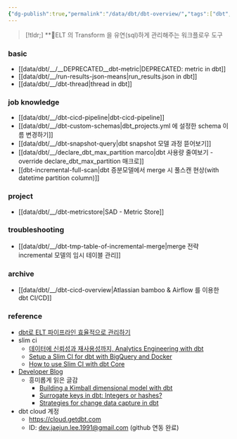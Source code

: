 ```yaml
---
{"dg-publish":true,"permalink":"/data/dbt/dbt-overview/","tags":["dbt","overview"],"dgShowBacklinks":true,"dgLinkPreview":true,"noteIcon":"","created":"2024-06-30T00:39:32.601+09:00"}
---
```




> [!tldr;]
> **ELT 의 Transform 을 유연(sql)하게 관리해주는 워크플로우 도구


### basic
- [[data/dbt/__/__DEPRECATED__dbt-metric\|DEPRECATED: metric in dbt]]
- [[data/dbt/__/run-results-json-means\|run_results.json in dbt]]
- [[data/dbt/__/dbt-thread\|thread in dbt]]


### job knowledge
- [[data/dbt/__/dbt-cicd-pipeline\|dbt-cicd-pipeline]]
- [[data/dbt/__/dbt-custom-schemas\|dbt_projects.yml 에 설정한 schema 이름 변경하기]]
- [[data/dbt/__/dbt-snapshot-query\|dbt snapshot 모델 과정 뜯어보기]]
- [[data/dbt/__/declare_dbt_max_partition marco\|dbt 사용량 줄여보기 - override declare_dbt_max_partition 매크로]]
- [[dbt-incremental-full-scan\|dbt 증분모델에서 merge 시 풀스캔 현상(with datetime partition column)]]


### project
- [[data/dbt/__/dbt-metricstore\|SAD - Metric Store]]

### troubleshooting
- [[data/dbt/__/dbt-tmp-table-of-incremental-merge\|merge 전략 incremental 모델의 임시 테이블 관리]]


### archive
- [[data/dbt/__/dbt-cicd-overview\|Atlassian bamboo & Airflow 를 이용한 dbt CI/CD]]


### reference
- [dbt로 ELT 파이프라인 효율적으로 관리하기](https://www.humphreyahn.dev/blog/efficient-elt-pipelines-with-dbt)
- slim ci
    - [데이터에 신뢰성과 재사용성까지, Analytics Engineering with dbt](https://tech.socarcorp.kr/data/2022/07/25/analytics-engineering-with-dbt.html)
    - [Setup a Slim CI for dbt with BigQuery and Docker](https://medium.com/teads-engineering/setup-a-slim-ci-for-dbt-with-bigquery-and-docker-ce8e0a1a38f)
    - [How to use Slim CI with dbt Core](https://www.vantage-ai.com/blog/how-to-use-slim-ci-with-dbt-core)
- [Developer Blog](https://docs.getdbt.com/blog)
    - 흥미롭게 읽은 글감
        - [Building a Kimball dimensional model with dbt](https://docs.getdbt.com/blog/kimball-dimensional-model)
        - [Surrogate keys in dbt: Integers or hashes?](https://docs.getdbt.com/blog/managing-surrogate-keys)
        - [Strategies for change data capture in dbt](https://docs.getdbt.com/blog/change-data-capture)
- dbt cloud 계정
    - https://cloud.getdbt.com
    - ID: dev.jaejun.lee.1991@gmail.com (github 연동 완료)